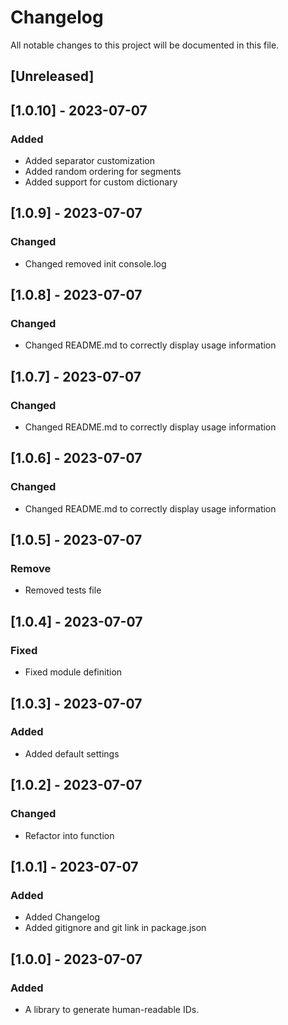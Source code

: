 # Changelog

All notable changes to this project will be documented in this file.

## [Unreleased]

## [1.0.10] - 2023-07-07

### Added
- Added separator customization
- Added random ordering for segments
- Added support for custom dictionary
## [1.0.9] - 2023-07-07

### Changed
- Changed removed init console.log
## [1.0.8] - 2023-07-07

### Changed
- Changed README.md to correctly display usage information
## [1.0.7] - 2023-07-07

### Changed
- Changed README.md to correctly display usage information
## [1.0.6] - 2023-07-07

### Changed
- Changed README.md to correctly display usage information
## [1.0.5] - 2023-07-07

### Remove
- Removed tests file
## [1.0.4] - 2023-07-07

### Fixed
- Fixed module definition
## [1.0.3] - 2023-07-07

### Added
- Added default settings
## [1.0.2] - 2023-07-07

### Changed
- Refactor into function
## [1.0.1] - 2023-07-07

### Added
- Added Changelog
- Added gitignore and git link in package.json

## [1.0.0] - 2023-07-07

### Added
- A library to generate human-readable IDs.